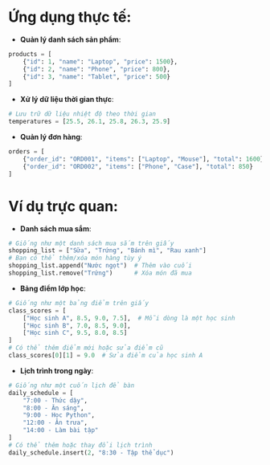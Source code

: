 # Ứng dụng thực tế:

- **Quản lý danh sách sản phẩm**:

```python
products = [
    {"id": 1, "name": "Laptop", "price": 1500},
    {"id": 2, "name": "Phone", "price": 800},
    {"id": 3, "name": "Tablet", "price": 500}
]
```

- **Xử lý dữ liệu thời gian thực**:

```python
# Lưu trữ dữ liệu nhiệt độ theo thời gian
temperatures = [25.5, 26.1, 25.8, 26.3, 25.9]
```

- **Quản lý đơn hàng**:

```python
orders = [
    {"order_id": "ORD001", "items": ["Laptop", "Mouse"], "total": 1600},
    {"order_id": "ORD002", "items": ["Phone", "Case"], "total": 850}
]
```

# Ví dụ trực quan:

- **Danh sách mua sắm**:

```python
# Giống như một danh sách mua sắm trên giấy
shopping_list = ["Sữa", "Trứng", "Bánh mì", "Rau xanh"]
# Bạn có thể thêm/xóa món hàng tùy ý
shopping_list.append("Nước ngọt")  # Thêm vào cuối
shopping_list.remove("Trứng")      # Xóa món đã mua
```

- **Bảng điểm lớp học**:

```python
# Giống như một bảng điểm trên giấy
class_scores = [
    ["Học sinh A", 8.5, 9.0, 7.5],  # Mỗi dòng là một học sinh
    ["Học sinh B", 7.0, 8.5, 9.0],
    ["Học sinh C", 9.5, 8.0, 8.5]
]
# Có thể thêm điểm mới hoặc sửa điểm cũ
class_scores[0][1] = 9.0  # Sửa điểm của học sinh A
```

- **Lịch trình trong ngày**:

```python
# Giống như một cuốn lịch để bàn
daily_schedule = [
    "7:00 - Thức dậy",
    "8:00 - Ăn sáng",
    "9:00 - Học Python",
    "12:00 - Ăn trưa",
    "14:00 - Làm bài tập"
]
# Có thể thêm hoặc thay đổi lịch trình
daily_schedule.insert(2, "8:30 - Tập thể dục")
```
